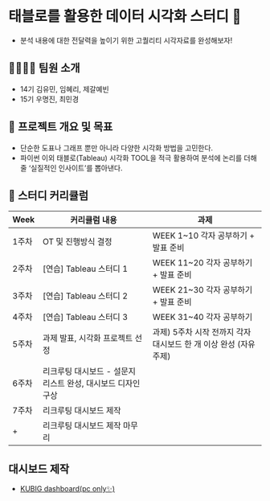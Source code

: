 # 태블로를 활용한 데이터 시각화 스터디 🎨 
- 분석 내용에 대한 전달력을 높이기 위한 고퀄리티 시각자료를 완성해보자!

## 👨‍👩‍👧‍👦 팀원 소개
- 14기 김유민, 임혜리, 제갈예빈
- 15기 우명진, 최민경

## 📃 프로젝트 개요 및 목표
-  단순한 도표나 그래프 뿐만 아니라 다양한 시각화 방법을 고민한다.
- 파이썬 이외 태블로(Tableau) 시각화 TOOL을 적극 활용하여 분석에 논리를 더해줄 ‘실질적인 인사이트’를 뽑아낸다.

## 📌 스터디 커리큘럼
| Week | 커리큘럼 내용 | 과제 | 
| ------ |----------- | -- | 
| 1주차 | OT 및 진행방식 결정 | WEEK 1~10 각자 공부하기 + 발표 준비 |
| 2주차 |  [연습] Tableau 스터디 1 | WEEK 11~20 각자 공부하기 + 발표 준비 |
| 3주차 | [연습] Tableau 스터디 2 | WEEK 21~30 각자 공부하기 + 발표 준비 |
| 4주차 |  [연습] Tableau 스터디 3 | WEEK 31~40 각자 공부하기 |
| 5주차 | 과제 발표, 시각화 프로젝트 선정 | 과제) 5주차 시작 전까지 각자 대시보드 한 개 이상 완성 (자유 주제) |
| 6주차 | 리크루팅 대시보드 - 설문지 리스트 완성, 대시보드 디자인 구상  | 
| 7주차 | 리크루팅 대시보드 제작 |
| +  | 리크루팅 대시보드 제작 마무리 |

## 대시보드 제작
- [KUBIG dashboard(pc only✨)](https://public.tableau.com/views/KUBIGdashboard/D1?%3AshowVizHome=no&%3Aembed=true#1)
